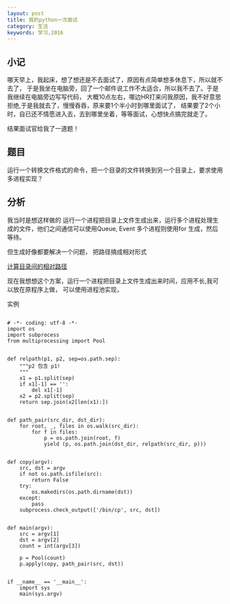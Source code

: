 ```yaml
---
layout: post
title: 我的python一次面试
category: 生活
keywords: 学习,2016
---
```


## 小记

哪天早上，我起床，想了想还是不去面试了，原因有点简单想多休息下，所以就不去了，
于是我坐在电脑旁，回了一个邮件说工作不太适合，所以我不去了。于是我继续在电脑旁边写写代码，
大概10点左右，哪边HR打来问我原因，我不好意思拒绝,于是我就去了，慢慢吞吞，原来要1个半小时到哪里面试了，
结果要了2个小时，自已还不情愿进入去，去到哪里坐着，等等面试，心想快点搞完就走了。

结果面试官给我了一道题！


## 题目
运行一个转换文件格式的命令，把一个目录的文件转换到另一个目录上，要求使用多进程实现？

## 分析
我当时是想这样做的
运行一个进程把目录上文件生成出来，运行多个进程处理生成的文件，他们之间通信可以使用Queue, Event
多个进程则使用for 生成，然后等待。


但生成好像都要解决一个问题， 把路径搞成相对形式

[计算目录间的相对路径](http://book.51cto.com/art/201005/198556.htm)

现在我想想这个方案，运行一个进程把目录上文件生成出来时间，应用不长,我可以放在原程序上做，
可以使用进程池实现，


实例


```

# -*- coding: utf-8 -*-
import os
import subprocess
from multiprocessing import Pool


def relpath(p1, p2, sep=os.path.sep):
    """p2 包含 p1!
    """
    x1 = p1.split(sep)
    if x1[-1] == '':
        del x1[-1]
    x2 = p2.split(sep)
    return sep.join(x2[len(x1):])


def path_pair(src_dir, dst_dir):
    for root, _, files in os.walk(src_dir):
        for f in files:
            p = os.path.join(root, f)
            yield (p, os.path.join(dst_dir, relpath(src_dir, p)))


def copy(argv):
    src, dst = argv
    if not os.path.isfile(src):
        return False
    try:
        os.makedirs(os.path.dirname(dst))
    except:
        pass
    subprocess.check_output(['/bin/cp', src, dst])


def main(argv):
    src = argv[1]
    dst = argv[2]
    count = int(argv[3])

    p = Pool(count)
    p.apply(copy, path_pair(src, dst))


if __name__ == '__main__':
    import sys
    main(sys.argv)


```
